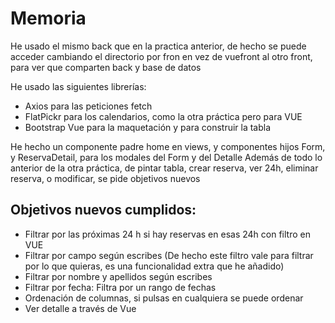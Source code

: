 # Memoria
He usado el mismo back que en la practica anterior, de hecho se puede acceder cambiando el directorio por fron en vez de vuefront al otro front, para ver que comparten back y base de datos

He usado las siguientes librerías:
* Axios para las peticiones fetch
* FlatPickr para los calendarios, como la otra práctica pero para VUE
* Bootstrap Vue para la maquetación y para construir la tabla

He hecho un componente padre home en views, y componentes hijos Form, y ReservaDetail, para los modales del Form y del Detalle
Además de todo lo anterior de la otra práctica, de pintar tabla, crear reserva, ver 24h, eliminar reserva, o modificar,  se pide objetivos nuevos
## Objetivos nuevos cumplidos:
 * Filtrar por las próximas 24 h si hay reservas en esas 24h con filtro en VUE
 * Filtrar por campo según escribes (De hecho este filtro vale para filtrar por lo que quieras, es una funcionalidad extra que he añadido)
 * Filtrar por nombre y apellidos según escribes
 * Filtrar por fecha: Filtra por un rango de fechas
 * Ordenación de columnas, si pulsas en cualquiera se puede ordenar
 * Ver detalle a través de Vue
